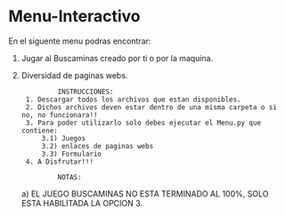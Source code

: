 # Menu-Interactivo
En el siguente menu podras encontrar:

1. Jugar al Buscaminas creado por ti o por la maquina.
2. Diversidad de paginas webs.


                INSTRUCCIONES:
        1. Descargar todos los archivos que estan disponibles.
        2. Dichos archivos deven estar dentro de una misma carpeta o si no, no funcionara!!
        3. Para poder utilizarlo solo debes ejecutar el Menu.py que contiene:
            3.1) Juegos
            3.2) enlaces de paginas webs
            3.3) Formulario
        4. A Disfrutar!!!  

                NOTAS:
    a) EL JUEGO BUSCAMINAS NO ESTA TERMINADO AL 100%, SOLO ESTA HABILITADA LA OPCION 3.
    